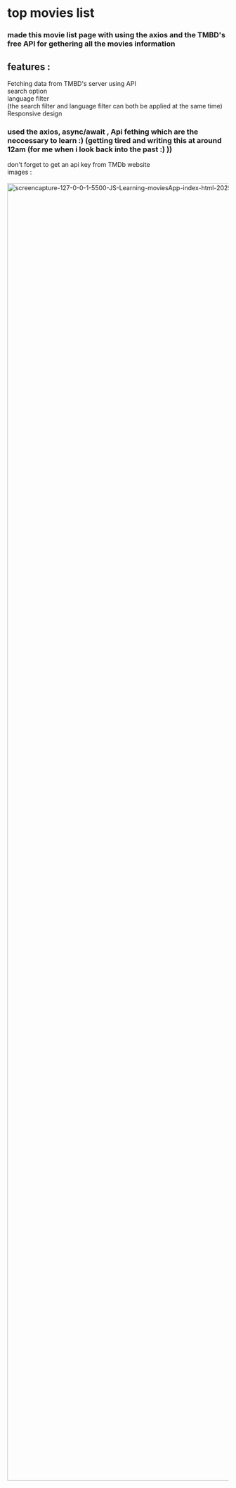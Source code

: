 # top movies list 
### made this movie list page with using the axios and the TMBD's free API for gethering all the movies information 
## features :
  Fetching data from TMBD's server using API <br>
  search option <br>
  language filter <br>
  (the search filter and language filter can both be applied at the same time) <br>
  Responsive design <br>
### used the axios, async/await , Api fething which are the neccessary to learn :) (getting tired and writing this at around 12am (for me when i look back into the past :) ))<br>
don't forget to get an api key from TMDb website <br>
images :<br><br>
<img width="1920" height="2948" alt="screencapture-127-0-0-1-5500-JS-Learning-moviesApp-index-html-2025-07-18-13_55_14" src="https://github.com/user-attachments/assets/5b5e69dd-7ee8-4ef0-8cd9-cda5ec35f0b9" />

